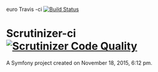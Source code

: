 euro
 Travis -ci
 [![Build Status](https://travis-ci.org/alexgoncharcherkassy/euro.svg)](https://travis-ci.org/alexgoncharcherkassy/euro)

 Scrutinizer-ci
 [![Scrutinizer Code Quality](https://scrutinizer-ci.com/g/alexgoncharcherkassy/euro/badges/quality-score.png?b=feature)](https://scrutinizer-ci.com/g/alexgoncharcherkassy/euro/?branch=feature)
====

A Symfony project created on November 18, 2015, 6:12 pm.
